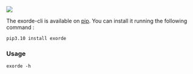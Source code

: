 <img src="https://media.exorde.io/brand/landscape-logo-color.svg">

The exorde-cli is available on [pip](https://pypi.org/). You can install it running the following command :
```
pip3.10 install exorde
```
### Usage
```
exorde -h
```

